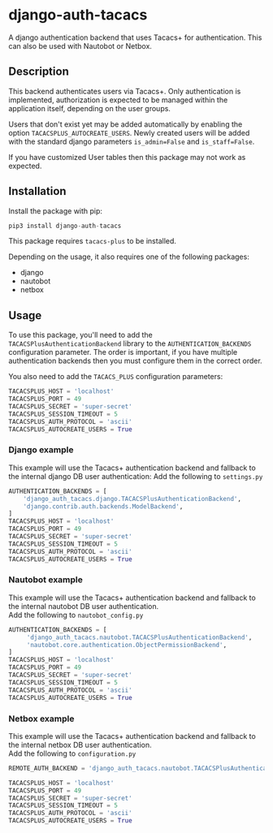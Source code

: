 # django-auth-tacacs

A django authentication backend that uses Tacacs+ for authentication. This can also be used with Nautobot or Netbox.

## Description

This backend authenticates users via Tacacs+. Only authentication is implemented, authorization is expected to be managed within the application itself, depending on the user groups.

Users that don't exist yet may be added automatically by enabling the option `TACACSPLUS_AUTOCREATE_USERS`. Newly created users will be added with the standard django parameters `is_admin=False` and `is_staff=False`.

If you have customized User tables then this package may not work as expected.

## Installation

Install the package with pip:

```python
pip3 install django-auth-tacacs
```

This package requires `tacacs-plus` to be installed.

Depending on the usage, it also requires one of the following packages:

- django
- nautobot
- netbox

## Usage

To use this package, you'll need to add the `TACACSPlusAuthenticationBackend` library to the `AUTHENTICATION_BACKENDS` configuration parameter. The order is important, if you have multiple authentication backends then you must configure them in the correct order.

You also need to add the `TACACS_PLUS` configuration parameters:

```python
TACACSPLUS_HOST = 'localhost'
TACACSPLUS_PORT = 49
TACACSPLUS_SECRET = 'super-secret'
TACACSPLUS_SESSION_TIMEOUT = 5
TACACSPLUS_AUTH_PROTOCOL = 'ascii'
TACACSPLUS_AUTOCREATE_USERS = True
```

### Django example

This example will use the Tacacs+ authentication backend and fallback to the internal django DB user authentication:
Add the following to `settings.py`

```python
AUTHENTICATION_BACKENDS = [
    'django_auth_tacacs.django.TACACSPlusAuthenticationBackend',
    'django.contrib.auth.backends.ModelBackend',
]
TACACSPLUS_HOST = 'localhost'
TACACSPLUS_PORT = 49
TACACSPLUS_SECRET = 'super-secret'
TACACSPLUS_SESSION_TIMEOUT = 5
TACACSPLUS_AUTH_PROTOCOL = 'ascii'
TACACSPLUS_AUTOCREATE_USERS = True 
```

### Nautobot example

This example will use the Tacacs+ authentication backend and fallback to the internal nautobot DB user authentication.  
Add the following to `nautobot_config.py`

```python
AUTHENTICATION_BACKENDS = [
     'django_auth_tacacs.nautobot.TACACSPlusAuthenticationBackend',
     'nautobot.core.authentication.ObjectPermissionBackend',
]
TACACSPLUS_HOST = 'localhost'
TACACSPLUS_PORT = 49
TACACSPLUS_SECRET = 'super-secret'
TACACSPLUS_SESSION_TIMEOUT = 5
TACACSPLUS_AUTH_PROTOCOL = 'ascii'
TACACSPLUS_AUTOCREATE_USERS = True 
```

### Netbox example

This example will use the Tacacs+ authentication backend and fallback to the internal netbox DB user authentication.  
Add the following to `configuration.py`

```python
REMOTE_AUTH_BACKEND = 'django_auth_tacacs.nautobot.TACACSPlusAuthenticationBackend'

TACACSPLUS_HOST = 'localhost'
TACACSPLUS_PORT = 49
TACACSPLUS_SECRET = 'super-secret'
TACACSPLUS_SESSION_TIMEOUT = 5
TACACSPLUS_AUTH_PROTOCOL = 'ascii'
TACACSPLUS_AUTOCREATE_USERS = True 
```
